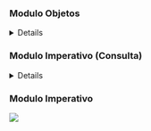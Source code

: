 ### Modulo Objetos

<details>

![](/img/modulo-objetos.PNG)

Errores

- En el main, no podes instanciar una clase abstracta  
- Falta el super en ambas clases

```Java
public Empleado(int nroSucursal, String nombre, int dni) {
    super(nombre, dni);
    this.nroSucursal = nroSucursal;
}
```

</details>

### Modulo Imperativo (Consulta)

<details>

![](/img/modulo-imperativo.PNG)

- 
</details>

### Modulo Imperativo 

![](/img/Imperativo.jpeg)


